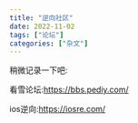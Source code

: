 ```yaml
---
title: "逆向社区"
date: 2022-11-02
tags: ["论坛"]
categories: ["杂文"]
---
```


稍微记录一下吧:

看雪论坛:https://bbs.pediy.com/



ios逆向:https://iosre.com/